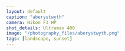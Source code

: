 ```yaml
---
layout: default
caption: "aberystwyth"
camera: Nikon F3 HP
shot_details: Ultramax 400
image: "/photography_files/aberystwyth.png"
tags: [landscape, sunset]
---
```

